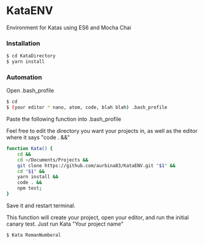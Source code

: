 # KataENV
Environment for Katas using ES6 and Mocha Chai

### Installation
```sh
$ cd KataDirectory
$ yarn install
```

### Automation
Open .bash_profile

```sh
$ cd
$ (your editor * nano, atom, code, blah blah) .bash_profile
```
Paste the following function into .bash_profile

Feel free to edit the directory you want your projects in, as well as the editor where it says "code . &&"

```sh
function Kata() {
    cd && 
    cd ~/Documents/Projects && 
    git clone https://github.com/aurbina83/KataENV.git "$1" &&
    cd "$1" &&
    yarn install &&
    code . &&
    npm test;
}
```

Save it and restart terminal. 

This function will create your project, open your editor, and run the initial canary test.
Just run Kata "Your project name"

```sh
$ Kata RomanNumberal
```